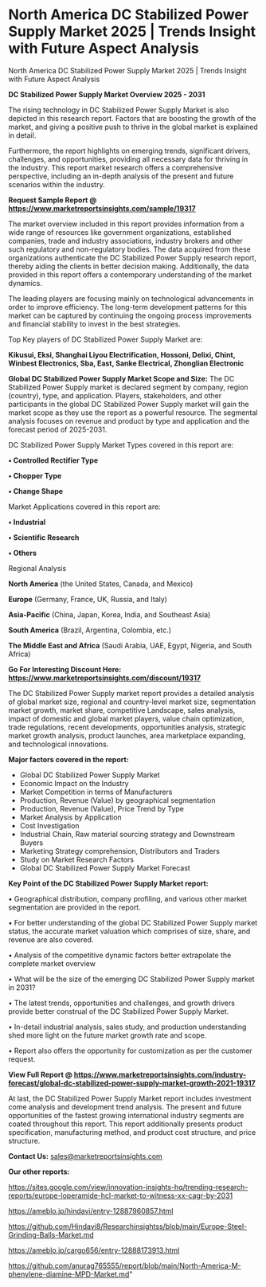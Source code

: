 # North America DC Stabilized Power Supply Market 2025 | Trends Insight with Future Aspect Analysis
 North America DC Stabilized Power Supply Market 2025 | Trends Insight with Future Aspect Analysis

<Strong> DC Stabilized Power Supply Market Overview 2025 - 2031</strong>

The rising technology in DC Stabilized Power Supply Market is also depicted in this research report. Factors that are boosting the growth of the market, and giving a positive push to thrive in the global market is explained in detail.

Furthermore, the report highlights on emerging trends, significant drivers, challenges, and opportunities, providing all necessary data for thriving in the industry. This report market research offers a comprehensive perspective, including an in-depth analysis of the present and future scenarios within the industry.

<strong>Request Sample Report @ <a href=https://www.marketreportsinsights.com/sample/19317>https://www.marketreportsinsights.com/sample/19317</a></strong>

The market overview included in this report provides information from a wide range of resources like government organizations, established companies, trade and industry associations, industry brokers and other such regulatory and non-regulatory bodies. The data acquired from these organizations authenticate the DC Stabilized Power Supply research report, thereby aiding the clients in better decision making. Additionally, the data provided in this report offers a contemporary understanding of the market dynamics.

The leading players are focusing mainly on technological advancements in order to improve efficiency. The long-term development patterns for this market can be captured by continuing the ongoing process improvements and financial stability to invest in the best strategies.

Top Key players of DC Stabilized Power Supply Market are:

<strong>Kikusui, Eksi, Shanghai Liyou Electrification, Hossoni, Delixi, Chint, Winbest Electronics, Sba, East, Sanke Electrical, Zhonglian Electronic</strong>

<strong><b>Global DC Stabilized Power Supply Market Scope and Size:</b></strong>
The DC Stabilized Power Supply market is declared segment by company, region (country), type, and application. Players, stakeholders, and other participants in the global DC Stabilized Power Supply market will gain the market scope as they use the report as a powerful resource. The segmental analysis focuses on revenue and product by type and application and the forecast period of 2025-2031.

DC Stabilized Power Supply Market Types covered in this report are:

<strong>• Controlled Rectifier Type

• Chopper Type

• Change Shape</strong>

Market Applications covered in this report are:

<strong>• Industrial

• Scientific Research

• Others</strong> 

Regional Analysis

<strong>North America</strong> (the United States, Canada, and Mexico)

<strong>Europe</strong> (Germany, France, UK, Russia, and Italy)

<strong>Asia-Pacific</strong> (China, Japan, Korea, India, and Southeast Asia)

<strong>South America</strong> (Brazil, Argentina, Colombia, etc.)

<strong>The Middle East and Africa</strong> (Saudi Arabia, UAE, Egypt, Nigeria, and South Africa)

<strong>Go For Interesting Discount Here: <a href=https://www.marketreportsinsights.com/discount/19317>https://www.marketreportsinsights.com/discount/19317</a></strong>

The DC Stabilized Power Supply market report provides a detailed analysis of global market size, regional and country-level market size, segmentation market growth, market share, competitive Landscape, sales analysis, impact of domestic and global market players, value chain optimization, trade regulations, recent developments, opportunities analysis, strategic market growth analysis, product launches, area marketplace expanding, and technological innovations.

<strong><b>Major factors covered in the report:</b></strong>
<ul>
  <li>Global DC Stabilized Power Supply Market </li>
  <li>Economic Impact on the Industry</li>
  <li>Market Competition in terms of Manufacturers</li>
  <li>Production, Revenue (Value) by geographical segmentation</li>
  <li>Production, Revenue (Value), Price Trend by Type</li>
  <li>Market Analysis by Application</li>
  <li>Cost Investigation</li>
  <li>Industrial Chain, Raw material sourcing strategy and Downstream Buyers</li>
  <li>Marketing Strategy comprehension, Distributors and Traders</li>
  <li>Study on Market Research Factors</li>
  <li>Global DC Stabilized Power Supply Market Forecast</li>
</ul>

<strong><b>Key Point of the DC Stabilized Power Supply Market report:</b></strong>

• Geographical distribution, company profiling, and various other market segmentation are provided in the report.

• For better understanding of the global DC Stabilized Power Supply market status, the accurate market valuation which comprises of size, share, and revenue are also covered.

• Analysis of the competitive dynamic factors better extrapolate the complete market overview

• What will be the size of the emerging DC Stabilized Power Supply market in 2031?

• The latest trends, opportunities and challenges, and growth drivers provide better construal of the DC Stabilized Power Supply Market.

• In-detail industrial analysis, sales study, and production understanding shed more light on the future market growth rate and scope.

• Report also offers the opportunity for customization as per the customer request.

<strong><b>View Full Report @ <a href=https://www.marketreportsinsights.com/industry-forecast/global-dc-stabilized-power-supply-market-growth-2021-19317>https://www.marketreportsinsights.com/industry-forecast/global-dc-stabilized-power-supply-market-growth-2021-19317</a></b></strong>


At last, the DC Stabilized Power Supply Market report includes investment come analysis and development trend analysis. The present and future opportunities of the fastest growing international industry segments are coated throughout this report. This report additionally presents product specification, manufacturing method, and product cost structure, and price structure.

<strong>Contact Us:</strong>
sales@marketreportsinsights.com

<strong>Our other reports:</strong>

<a href=https://sites.google.com/view/innovation-insights-hq/trending-research-reports/europe-loperamide-hcl-market-to-witness-xx-cagr-by-2031>https://sites.google.com/view/innovation-insights-hq/trending-research-reports/europe-loperamide-hcl-market-to-witness-xx-cagr-by-2031</a>

<a href=https://ameblo.jp/hindavi/entry-12887960857.html>https://ameblo.jp/hindavi/entry-12887960857.html</a>

<a href=https://github.com/Hindavi8/Researchinsightss/blob/main/Europe-Steel-Grinding-Balls-Market.md>https://github.com/Hindavi8/Researchinsightss/blob/main/Europe-Steel-Grinding-Balls-Market.md</a>

<a href=https://ameblo.jp/cargo656/entry-12888173913.html>https://ameblo.jp/cargo656/entry-12888173913.html</a>

<a href=https://github.com/anurag765555/report/blob/main/North-America-M-phenylene-diamine-MPD-Market.md>https://github.com/anurag765555/report/blob/main/North-America-M-phenylene-diamine-MPD-Market.md</a>"
